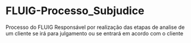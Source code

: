 # FLUIG-Processo_Subjudice
Processo do FLUIG Responsável por realização das etapas de analise de um cliente se irá para julgamento ou se entrará em acordo com o cliente
